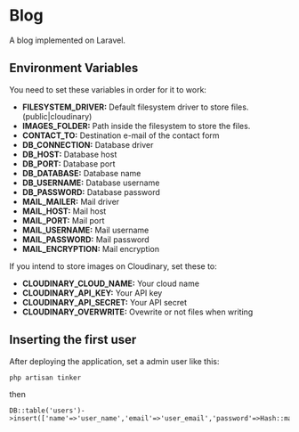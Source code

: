 # Blog

A blog implemented on Laravel.

## Environment Variables

You need to set these variables in order for it to work:

- **FILESYSTEM_DRIVER:** Default filesystem driver to store files. (public|cloudinary)
- **IMAGES_FOLDER:** Path inside the filesystem to store the files.
- **CONTACT_TO:** Destination e-mail of the contact form
- **DB_CONNECTION:** Database driver
- **DB_HOST:** Database host
- **DB_PORT:** Database port
- **DB_DATABASE:** Database name
- **DB_USERNAME:** Database username
- **DB_PASSWORD:** Database password
- **MAIL_MAILER:** Mail  driver
- **MAIL_HOST:** Mail host
- **MAIL_PORT:** Mail port
- **MAIL_USERNAME:** Mail username
- **MAIL_PASSWORD:** Mail password
- **MAIL_ENCRYPTION:** Mail encryption

If you intend to store images on Cloudinary, set these to:

- **CLOUDINARY_CLOUD_NAME:** Your cloud name
- **CLOUDINARY_API_KEY:** Your API key
- **CLOUDINARY_API_SECRET:** Your API secret
- **CLOUDINARY_OVERWRITE:** Ovewrite or not files when writing

## Inserting the first user

After deploying the application, set a admin user like this:

```
php artisan tinker
```
then
```
DB::table('users')->insert(['name'=>'user_name','email'=>'user_email','password'=>Hash::make('password')])
```
